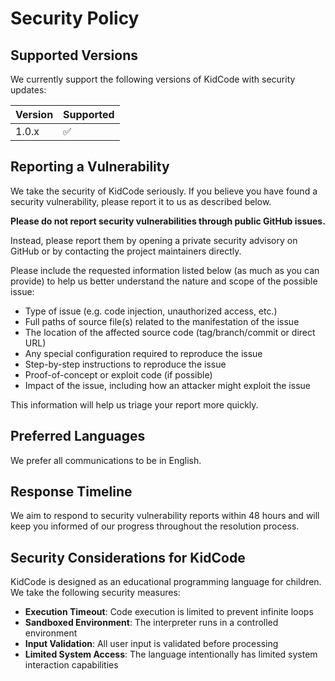 # Security Policy

## Supported Versions

We currently support the following versions of KidCode with security updates:

| Version | Supported          |
| ------- | ------------------ |
| 1.0.x   | :white_check_mark: |

## Reporting a Vulnerability

We take the security of KidCode seriously. If you believe you have found a security vulnerability, please report it to us as described below.

**Please do not report security vulnerabilities through public GitHub issues.**

Instead, please report them by opening a private security advisory on GitHub or by contacting the project maintainers directly.

Please include the requested information listed below (as much as you can provide) to help us better understand the nature and scope of the possible issue:

* Type of issue (e.g. code injection, unauthorized access, etc.)
* Full paths of source file(s) related to the manifestation of the issue
* The location of the affected source code (tag/branch/commit or direct URL)
* Any special configuration required to reproduce the issue
* Step-by-step instructions to reproduce the issue
* Proof-of-concept or exploit code (if possible)
* Impact of the issue, including how an attacker might exploit the issue

This information will help us triage your report more quickly.

## Preferred Languages

We prefer all communications to be in English.

## Response Timeline

We aim to respond to security vulnerability reports within 48 hours and will keep you informed of our progress throughout the resolution process.

## Security Considerations for KidCode

KidCode is designed as an educational programming language for children. We take the following security measures:

- **Execution Timeout**: Code execution is limited to prevent infinite loops
- **Sandboxed Environment**: The interpreter runs in a controlled environment
- **Input Validation**: All user input is validated before processing
- **Limited System Access**: The language intentionally has limited system interaction capabilities